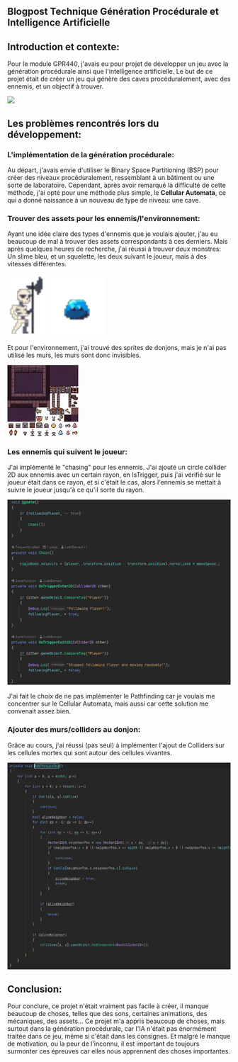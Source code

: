 ## Blogpost Technique Génération Procédurale et Intelligence Artificielle
## Introduction et contexte:
Pour le module GPR440, j'avais eu pour projet de développer un jeu avec la génération procédurale ainsi que l'intelligence artificielle. Le but de ce projet était de créer un jeu qui génère des caves procéduralement, avec des ennemis, et un objectif à trouver.

![](https://LudoBernard.github.io/GameCapture.png)
## Les problèmes rencontrés lors du développement:
### L'implémentation de la génération procédurale:
Au départ, j'avais envie d'utiliser le Binary Space Partitioning (BSP) pour créer des niveaux procéduralement, ressemblant à un bâtiment ou une sorte de laboratoire. Cependant, après avoir remarqué la difficulté de cette méthode, j'ai opté pour une méthode plus simple, le **Cellular Automata**, ce qui a donné naissance à un nouveau de type de niveau: une cave.
### Trouver des assets pour les ennemis/l'environnement:
Ayant une idée claire des types d'ennemis que je voulais ajouter, j'au eu beaucoup de mal à trouver des assets correspondants à ces derniers. Mais après quelques heures de recherche, j'ai réussi à trouver deux monstres: Un slime bleu, et un squelette, les deux suivant le joueur, mais à des vitesses différentes.

![](https://github.com/LudoBernard/LudoBernard.github.io/blob/main/Skeleton.png)
![](https://github.com/LudoBernard/LudoBernard.github.io/blob/main/Slime.png)

Et pour l'environnement, j'ai trouvé des sprites de donjons, mais je n'ai pas utilisé les murs, les murs sont donc invisibles.

![](https://github.com/LudoBernard/LudoBernard.github.io/blob/main/Dungeon_Tileset.png)

### Les ennemis qui suivent le joueur:
J'ai implémenté le "chasing" pour les ennemis. J'ai ajouté un circle collider 2D aux ennemis avec un certain rayon, en IsTrigger, puis j'ai vérifié sur le joueur était dans ce rayon, et si c'était le cas, alors l'ennemis se mettait à suivre le joueur jusqu'à ce qu'il sorte du rayon.

![](https://github.com/LudoBernard/LudoBernard.github.io/blob/main/CodeEnemiesRadius.png)

J'ai fait le choix de ne pas implémenter le Pathfinding car je voulais me concentrer sur le Cellular Automata, mais aussi car cette solution me convenait assez bien.

### Ajouter des murs/colliders au donjon:
Grâce au cours, j'ai réussi (pas seul) à implémenter l'ajout de Colliders sur les cellules mortes qui sont autour des cellules vivantes.

![](https://github.com/LudoBernard/LudoBernard.github.io/blob/main/Colliders.png)

## Conclusion: 
Pour conclure, ce projet n'était vraiment pas facile à créer, il manque beaucoup de choses, telles que des sons, certaines animations, des mécaniques, des assets...
Ce projet m'a appris beaucoup de choses, mais surtout dans la génération procédurale, car l'IA n'était pas énormément traitée dans ce jeu, même si c'était dans les consignes.
Et malgré le manque de motivation, ou la peur de l'inconnu, il est important de toujours surmonter ces épreuves car elles nous apprennent des choses importantes.
